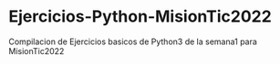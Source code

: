 # Ejercicios-Python-MisionTic2022
Compilacion de Ejercicios basicos de Python3 de la semana1 para MisionTic2022
